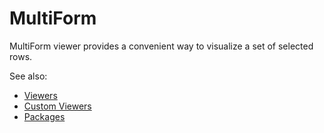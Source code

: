 # MultiForm

MultiForm viewer provides a convenient way to visualize a set of selected rows.

See also:

* [Viewers](https://datagrok.ai/help/visualize/viewers)
* [Custom Viewers](https://datagrok.ai/help/develop/how-to/develop-custom-viewer)
* [Packages](https://datagrok.ai/help/develop/develop#packages)
